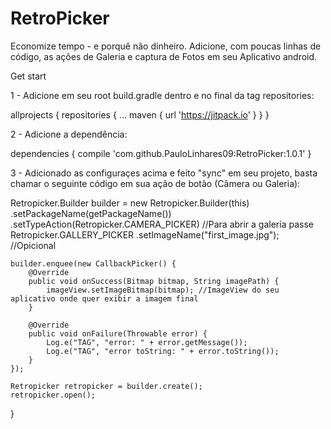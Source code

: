 # RetroPicker

Economize tempo - e porquê não dinheiro. 
Adicione, com poucas linhas de código, as ações de Galeria e captura de Fotos em seu Aplicativo android.

Get start

1 - Adicione em seu root build.gradle dentro e no final da tag repositories:

allprojects {
		repositories {
			...
			maven { url 'https://jitpack.io' }
		}
}

2 - Adicione a dependência:

dependencies {
        compile 'com.github.PauloLinhares09:RetroPicker:1.0.1' 
}


3 - Adicionado as configuraçes acima e feito "sync" em seu projeto, basta chamar o seguinte código em sua ação de 
botão (Câmera ou Galeria):

Retropicker.Builder builder =  new Retropicker.Builder(this)
            .setPackageName(getPackageName())
            .setTypeAction(Retropicker.CAMERA_PICKER) //Para abrir a galeria passe Retropicker.GALLERY_PICKER
            .setImageName("first_image.jpg"); //Opicional

    builder.enquee(new CallbackPicker() {
        @Override
        public void onSuccess(Bitmap bitmap, String imagePath) {
            imageView.setImageBitmap(bitmap); //ImageView do seu aplicativo onde quer exibir a imagem final
        }

        @Override
        public void onFailure(Throwable error) {
            Log.e("TAG", "error: " + error.getMessage());
            Log.e("TAG", "error toString: " + error.toString());
        }
    });

    Retropicker retropicker = builder.create();
    retropicker.open();

}


  
